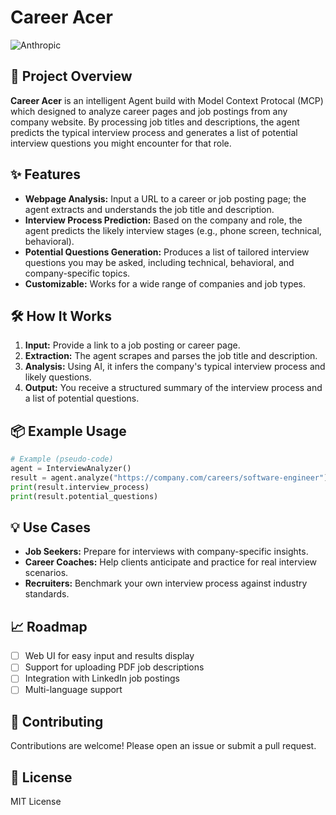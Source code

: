 # Career Acer

![Anthropic](https://techcrunch.com/wp-content/uploads/2023/05/anthropic-header.jpg)

## 🚀 Project Overview

**Career Acer** is an intelligent Agent build with Model Context Protocal (MCP) which designed to analyze career pages and job postings from any company website. By processing job titles and descriptions, the agent predicts the typical interview process and generates a list of potential interview questions you might encounter for that role.

## ✨ Features

- **Webpage Analysis:** Input a URL to a career or job posting page; the agent extracts and understands the job title and description.
- **Interview Process Prediction:** Based on the company and role, the agent predicts the likely interview stages (e.g., phone screen, technical, behavioral).
- **Potential Questions Generation:** Produces a list of tailored interview questions you may be asked, including technical, behavioral, and company-specific topics.
- **Customizable:** Works for a wide range of companies and job types.

## 🛠️ How It Works

1. **Input:** Provide a link to a job posting or career page.
2. **Extraction:** The agent scrapes and parses the job title and description.
3. **Analysis:** Using AI, it infers the company's typical interview process and likely questions.
4. **Output:** You receive a structured summary of the interview process and a list of potential questions.

## 📦 Example Usage

```python
# Example (pseudo-code)
agent = InterviewAnalyzer()
result = agent.analyze("https://company.com/careers/software-engineer")
print(result.interview_process)
print(result.potential_questions)
```

## 💡 Use Cases

- **Job Seekers:** Prepare for interviews with company-specific insights.
- **Career Coaches:** Help clients anticipate and practice for real interview scenarios.
- **Recruiters:** Benchmark your own interview process against industry standards.

## 📈 Roadmap

- [ ] Web UI for easy input and results display
- [ ] Support for uploading PDF job descriptions
- [ ] Integration with LinkedIn job postings
- [ ] Multi-language support

## 🤝 Contributing

Contributions are welcome! Please open an issue or submit a pull request.

## 📄 License

MIT License
